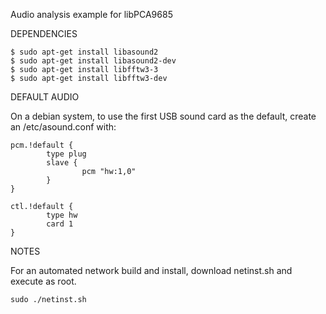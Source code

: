 Audio analysis example for libPCA9685

DEPENDENCIES

```
$ sudo apt-get install libasound2
$ sudo apt-get install libasound2-dev
$ sudo apt-get install libfftw3-3
$ sudo apt-get install libfftw3-dev
```

DEFAULT AUDIO

On a debian system, to use the first USB sound card as the default,
create an /etc/asound.conf with:
```
pcm.!default {
        type plug
        slave {
                pcm "hw:1,0"
        }
}

ctl.!default {
        type hw
        card 1
}
```

NOTES

For an automated network build and install, download netinst.sh
and execute as root.
```
sudo ./netinst.sh
```
